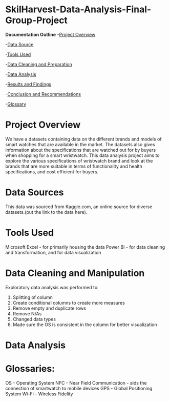 # SkilHarvest-Data-Analysis-Final-Group-Project

**Documentation Outline**
-[Project Overview](#project-overview)

-[Data Source](#data-source)

-[Tools Used](#tools-used)

-[Data Cleaning and Preparation](#data-cleaning-and-preparation)

-[Data Analysis](#data-analysis)

-[Results and Findings](#results-and-findings)

-[Conclusion and Recommendations](#conclusion-and-recommendations)

-[Glossary](#glossary)

# Project Overview
We have a datasets containing data on the different brands and models of smart watches that are available in the market. The datasets also gives information about the specifications that are watched out for by buyers when shopping for a smart wristwatch. This data analysis project aims to explore the various specifications of wristwatch brand and look at the brands that are more suitable in terms of functionality and health specifications, and cost efficient for buyers.

# Data Sources
This data was sourced from Kaggle.com, an online source for diverse datasets.(put the link to the data here).

# Tools Used
Microsoft Excel - for primarily housing the data
Power BI - for data cleaning and transformation, and for data visualization

# Data Cleaning and Manipulation
Exploratory data analysis was performed to:
1. Splitting of column
2. Create conditional columns to create more measures
3. Remove empty and duplicate rows
4. Remove N/As
5. Changed data types
6. Made sure the OS is consistent in the column for better visualization

# Data Analysis


# Glossaries:
OS - Operating System
NFC - Near Field Communication - aids the connection of smartwatch to mobile devices
GPS - Global Positioning System
Wi-Fi - Wireless Fidelity
